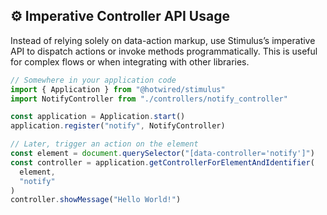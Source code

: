 ## ⚙️ Imperative Controller API Usage
Instead of relying solely on data-action markup, use Stimulus’s imperative API to dispatch actions or invoke methods programmatically. This is useful for complex flows or when integrating with other libraries.

```javascript
// Somewhere in your application code
import { Application } from "@hotwired/stimulus"
import NotifyController from "./controllers/notify_controller"

const application = Application.start()
application.register("notify", NotifyController)

// Later, trigger an action on the element
const element = document.querySelector("[data-controller='notify']")
const controller = application.getControllerForElementAndIdentifier(
  element,
  "notify"
)
controller.showMessage("Hello World!")
```
